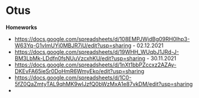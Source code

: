 # Otus
**Homeworks**
* https://docs.google.com/spreadsheets/d/108EMPJWjdBg09RH0lhp3-W63Yq-G1vImUYj0MBJR7iU/edit?usp=sharing - 02.12.2021
* https://docs.google.com/spreadsheets/d/19WHH_WUqbJ1JRd-J-BM3LbMk-LDdfn0fsNUuVzcxhKU/edit?usp=sharing - 30.11.2021
* https://docs.google.com/spreadsheets/d/1nXt1bbPZccxz2AZAy-DKEvFA65ieSr0DoHmR6WmyEko/edit?usp=sharing
* https://docs.google.com/spreadsheets/d/1C0-5fZ0QaZmtyTAL9qhMK9wIJzfQ0bWzMxA1e87vkDM/edit?usp=sharing
* 
